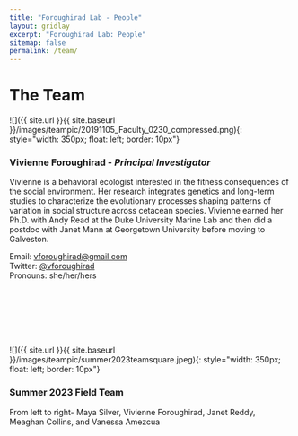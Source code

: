 ```yaml
---
title: "Foroughirad Lab - People"
layout: gridlay
excerpt: "Foroughirad Lab: People"
sitemap: false
permalink: /team/
---
```


# The Team


![]({{ site.url }}{{ site.baseurl }}/images/teampic/20191105_Faculty_0230_compressed.png){: style="width: 350px; float: left; border: 10px"}
### Vivienne Foroughirad - *Principal Investigator*

Vivienne is a behavioral ecologist interested in the fitness consequences of the social environment. Her research integrates genetics and long-term studies to characterize the evolutionary processes shaping patterns of variation in social structure across cetacean species. Vivienne earned her Ph.D. with Andy Read at the Duke University Marine Lab and then did a postdoc with Janet Mann at Georgetown University before moving to Galveston. <!--[CV](https://www.dropbox.com/s/zzf3civc9w92tvp/NancyCVApril2019.pdf?dl=0)--> 

Email: <vforoughirad@gmail.com> <br>
Twitter: [@vforoughirad](https://twitter.com/vforoughirad) <br>
Pronouns: she/her/hers
<br><br><br><br><br><br><br>

![]({{ site.url }}{{ site.baseurl }}/images/teampic/summer2023teamsquare.jpeg){: style="width: 350px; float: left; border: 10px"}
### Summer 2023 Field Team

From left to right- Maya Silver, Vivienne Foroughirad, Janet Reddy, Meaghan Collins, and Vanessa Amezcua 

<br><br><br><br>

<!--![]({{ site.url }}{{ site.baseurl }}/images/teampic/ElizabethFlesch.jpg){: style="width: 350px; float: left; border: 60px"}
### Elizabeth Flesch - *Postdoctoral Scholar (co-advised by Jay Rotella)*

Elizabeth is interested in understanding how external forces influence population genetics across landscapes.  She is using demographic and genomic methods to evaluate the spatial scale of dispersal and gene flow among breeding colonies of Weddell seals found in Antarctica.  This approach will help identify potential drivers of temporal variation in immigration.  Elizabeth earned her Ph.D. at Montana State University, where her dissertation addressed the population genomics of bighorn sheep in the Rocky Mountains.  In her free time, she enjoys rock climbing, gardening, and hiking.

Pronouns: she/her/hers

<br>-->
